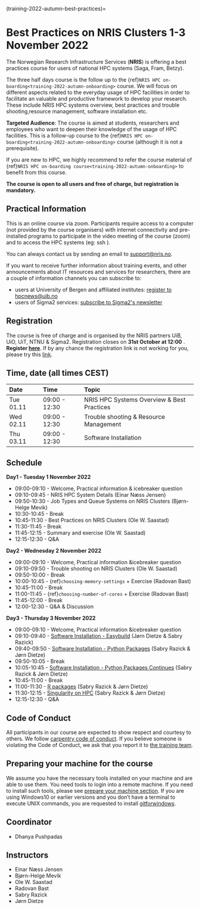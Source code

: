 (training-2022-autumn-best-practices)=


# Best Practices on NRIS Clusters 1-3 November 2022

The Norwegian Research Infrastructure Services (**NRIS**) is offering
a best practices course for users of national HPC systems (Saga, Fram, Betzy).

The three half days course is the follow up to the 
{ref}`NRIS HPC on-boarding<training-2022-autumn-onboarding>`
course. We will focus on different aspects related to the everyday usage
of HPC facilities in order to facilitate an valuable and productive framework
to develop your research. These include NRIS HPC systems overview, best practices 
and trouble shooting,resource management, software installation etc.

**Targeted Audience**: The course is aimed at students, researchers and employees
who want to deepen their knowledge of the usage of HPC facilities. This is a follow-up
course to the {ref}`NRIS HPC on-boarding<training-2022-autumn-onboarding>` course
(although it is not a prerequisite).

If you are new to HPC, we highly recommend to refer the course material of
 {ref}`NRIS HPC on-boarding course<training-2022-autumn-onboarding>` to benefit from this course.

**The course is open to all users and free of charge, but registration is mandatory.** 

## **Practical Information**

This is an online course via zoom. Participants require access to a computer
(not provided by the course organisers) with internet connectivity and
pre-installed programs to participate in the video meeting of the course (zoom) and to access the HPC systems (eg: ssh ).

You can always contact us by sending an email to [support@nris.no](mailto:support@nris.no).

If you want to receive further information about training events, and other announcements about IT resources
 and services for researchers, there are a couple of information channels you can subscribe to:
- users at University of Bergen and affiliated institutes: [register to hpcnews@uib.no](https://mailman.uib.no/listinfo/hpcnews)
- users of Sigma2 services: [subscribe to Sigma2's newsletter](https://sigma2.us13.list-manage.com/subscribe?u=4fd109ad79a5dca6dde7e4997&id=59b164c7b6)

## **Registration**

The course is free of charge and is organised by the NRIS partners UiB, UiO, UiT, NTNU & Sigma2. Registration closes on **31st October at 12:00** .
**Register [here](https://skjemaker.app.uib.no/view.php?id=13058309)**. If by any chance the registration link is not working for you, please try this [link](https://skjemaker.h.uib.no/view.php?id=13058309).

## Time, date (all times CEST)
|   Date    |  Time   |  Topic	|
| :----------- | :----------- | :---------- |
| Tue 01.11    | 09:00 - 12:30 | NRIS HPC Systems Overview & Best Practices |
| Wed 02.11    | 09:00 - 12:30 | Trouble shooting & Resource Management |
| Thu 03.11    | 09:00 - 12:30 | Software Installation |

## Schedule
  
**Day1 - Tuesday 1 November 2022**

- 09:00-09:10 - Welcome, Practical information & icebreaker question
- 09:10-09:45 - NRIS HPC System Details (Einar Næss Jensen)
- 09:50-10:30 - Job Types and Queue Systems on NRIS Clusters (Bjørn-Helge Mevik)
- 10:30-10:45 - Break
- 10:45-11:30 - Best Practices on NRIS Clusters (Ole W. Saastad)
- 11:30-11:45 - Break
- 11:45-12:15 - Summary and exercise (Ole W. Saastad)
- 12:15-12:30 - Q&A

**Day2 - Wednesday 2 November 2022**
- 09:00-09:10 - Welcome, Practical information &icebreaker question
- 09:10-09:50 - Trouble shooting on NRIS Clusters (Ole W. Saastad)
- 09:50-10:00 - Break
- 10:00-10:45 - {ref}`choosing-memory-settings` + Exercise (Radovan Bast)
- 10:45-11:00 - Break
- 11:00-11:45 - {ref}`choosing-number-of-cores` + Exercise (Radovan Bast)
- 11:45-12:00 - Break
- 12:00-12:30 - Q&A & Discussion 

**Day3 - Thursday 3 November 2022**
- 09:00-09:10 - Welcome, Practical information &icebreaker question
- 09:10-09:40 - [Software Installation - Easybuild](https://documentation.sigma2.no/software/userinstallsw/easybuild.html) (Jørn Dietze & Sabry Razick)
- 09:40-09:50 - [Software Installation - Python Packages](https://documentation.sigma2.no/software/userinstallsw/python.html) (Sabry Razick & Jørn Dietze)
- 09:50-10:05 - Break
- 10:05-10:45 - [Software Installation - Python Packages Continues](https://documentation.sigma2.no/software/userinstallsw/python.html) (Sabry Razick & Jørn Dietze)
- 10:45-11:00 - Break
- 11:00-11:30 - [R packages](https://documentation.sigma2.no/software/userinstallsw/R.html) (Sabry Razick & Jørn Dietze)
- 11:30-12:15 - [Singularity on HPC](https://documentation.sigma2.no/software/containers.html) (Sabry Razick & Jørn Dietze)
- 12:15-12:30 - Q&A 

## Code of Conduct

All participants in our course are expected to show respect and courtesy to
others. We follow [carpentry code of
conduct](https://docs.carpentries.org/topic_folders/policies/code-of-conduct.html#code-of-conduct-detailed-view).
If you believe someone is violating the Code of Conduct, we ask that you report
it to [the training team](mailto:training@nris.no).

## Preparing your machine for the course

We assume you have the necessary tools installed on your machine and are able
to use them. You need tools to login into a remote machine. If you
need to install such tools, please see [prepare your machine
section](https://wiki.uib.no/hpcdoc/index.php/HPC_and_NIRD_toolkit_course_fall_2020#Preparing_your_machine_for_the_course). If you are using Windows10 or earlier versions and you don’t have a terminal to execute UNIX commands, you are requested to install [gitforwindows](https://gitforwindows.org/). 

## Coordinator 

- Dhanya Pushpadas

## Instructors

- Einar Næss Jensen
- Bjørn-Helge Mevik
- Ole W. Saastad
- Radovan Bast
- Sabry Razick
- Jørn Dietze
